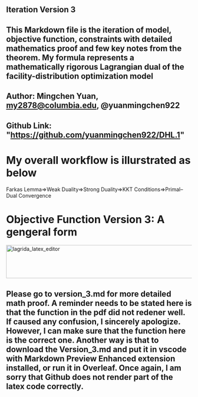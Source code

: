 ## Iteration Version 3

## This Markdown file is the iteration of model, objective function, constraints with detailed mathematics proof and few key notes from the theorem. My formula represents a mathematically rigorous Lagrangian dual of the facility-distribution optimization model

## Author: Mingchen Yuan, my2878@columbia.edu, @yuanmingchen922
## Github Link: "https://github.com/yuanmingchen922/DHL.1"


# My overall workflow is illurstrated as below 
Farkas Lemma⇒Weak Duality⇒Strong Duality⇒KKT Conditions⇒Primal–Dual Convergence

# Objective Function Version 3: A gengeral form 
<img width="1866" height="90" alt="lagrida_latex_editor" src="https://github.com/user-attachments/assets/b8beb32c-7b73-4bc2-9211-48abe25ad0d9" />



## Please go to version_3.md for more detailed math proof. A reminder needs to be stated here is that the function in the pdf did not redener well. If caused any confusion, I sincerely apologize. However, I can make sure that the function here is the correct one. Another way is that to download the Version_3.md and put it in vscode with Markdown Preview Enhanced extension installed, or run it in Overleaf. Once again, I am sorry that Github does not render part of the latex code correctly.
